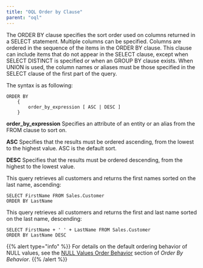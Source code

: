 ```yaml
---
title: "OQL Order by Clause"
parent: "oql"
---
```


The ORDER BY clause specifies the sort order used on columns returned in a SELECT statement. Multiple columns can be specified. Columns are ordered in the sequence of the items in the ORDER BY clause. This clause can include items that do not appear in the SELECT clause, except when SELECT DISTINCT is specified or when an GROUP BY clause exists. When UNION is used, the column names or aliases must be those specified in the SELECT clause of the first part of the query.

The syntax is as following:

```
ORDER BY
    {
        order_by_expression [ ASC | DESC ]
    }
```

**order_by_expression** Specifies an attribute of an entity or an alias from the FROM clause to sort on.

**ASC** Specifies that the results must be ordered ascending, from the lowest to the highest value. ASC is the default sort.

**DESC** Specifies that the results must be ordered descending, from the highest to the lowest value.

This query retrieves all customers and returns the first names sorted on the last name, ascending:

```
SELECT FirstName FROM Sales.Customer
ORDER BY LastName
```

This query retrieves all customers and returns the first and last name sorted on the last name, descending:

```
SELECT FirstName + ' ' + LastName FROM Sales.Customer
ORDER BY LastName DESC
```

{{% alert type="info" %}}
For details on the default ordering behavior of NULL values, see the [NULL Values Order Behavior](ordering-behavior#null-ordering-behavior) section of *Order By Behavior*.
{{% /alert %}}
